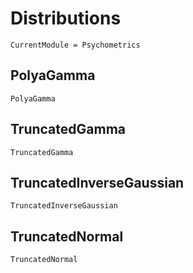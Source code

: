 # Distributions

```@meta
CurrentModule = Psychometrics
```

## PolyaGamma

```@docs
PolyaGamma
```

## TruncatedGamma

```@docs
TruncatedGamma
```

## TruncatedInverseGaussian

```@docs
TruncatedInverseGaussian
```

## TruncatedNormal

```@docs
TruncatedNormal
```